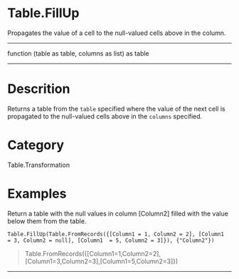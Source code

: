 ﻿# Table.FillUp
Propagates the value of a cell to the null-valued cells above in the column.
***
function (table as table, columns as list) as table
***
# Descrition 
Returns a table from the <code>table</code> specified where the value of the next cell is propagated to the null-valued cells above in the <code>columns</code> specified.
# Category 
Table.Transformation
# Examples 
Return a table with the null values in column [Column2] filled with the value below them from the table.
```
Table.FillUp(Table.FromRecords({[Column1 = 1, Column2 = 2], [Column1  = 3, Column2 = null], [Column1  = 5, Column2 = 3]}), {"Column2"})
```
> Table.FromRecords({[Column1=1,Column2=2],[Column1=3,Column2=3],[Column1=5,Column2=3]})
***
